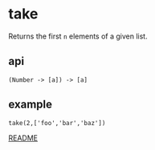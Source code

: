 # take

Returns the first `n` elements of a given list.

## api

`(Number -> [a]) -> [a]`

## example

```
take(2,['foo','bar','baz'])
```

[README](../../../README.md)
